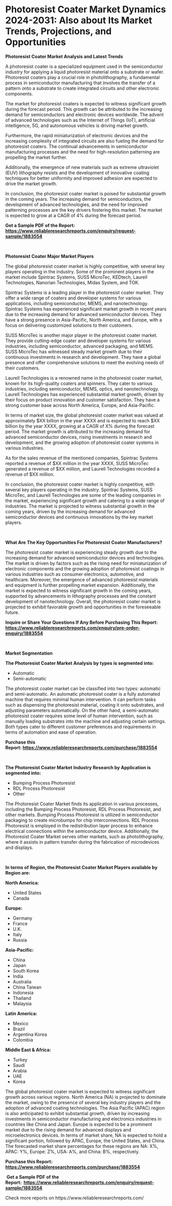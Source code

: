 <p><h1>Photoresist Coater Market Dynamics 2024-2031: Also about Its Market Trends, Projections, and Opportunities</h1></p><p><strong>Photoresist Coater Market Analysis and Latest Trends</strong></p>
<p><p>A photoresist coater is a specialized equipment used in the semiconductor industry for applying a liquid photoresist material onto a substrate or wafer. Photoresist coaters play a crucial role in photolithography, a fundamental process in semiconductor manufacturing that involves the transfer of a pattern onto a substrate to create integrated circuits and other electronic components.</p><p>The market for photoresist coaters is expected to witness significant growth during the forecast period. This growth can be attributed to the increasing demand for semiconductors and electronic devices worldwide. The advent of advanced technologies such as the Internet of Things (IoT), artificial intelligence, 5G, and autonomous vehicles is driving market growth.</p><p>Furthermore, the rapid miniaturization of electronic devices and the increasing complexity of integrated circuits are also fueling the demand for photoresist coaters. The continual advancements in semiconductor manufacturing processes and the need for high-resolution patterning are propelling the market further.</p><p>Additionally, the emergence of new materials such as extreme ultraviolet (EUV) lithography resists and the development of innovative coating techniques for better uniformity and improved adhesion are expected to drive the market growth.</p><p>In conclusion, the photoresist coater market is poised for substantial growth in the coming years. The increasing demand for semiconductors, the development of advanced technologies, and the need for improved patterning processes are the key drivers fostering this market. The market is expected to grow at a CAGR of 4% during the forecast period.</p></p>
<p><strong>Get a Sample PDF of the Report:&nbsp; <a href="https://www.reliableresearchreports.com/enquiry/request-sample/1883554">https://www.reliableresearchreports.com/enquiry/request-sample/1883554</a></strong></p>
<p>&nbsp;</p>
<p><strong>Photoresist Coater Major Market Players</strong></p>
<p><p>The global photoresist coater market is highly competitive, with several key players operating in the industry. Some of the prominent players in the market include Spintrac Systems, SUSS MicroTec, KEDtech, Laurell Technologies, Nanorian Technologies, Midas System, and TOK.</p><p>Spintrac Systems is a leading player in the photoresist coater market. They offer a wide range of coaters and developer systems for various applications, including semiconductor, MEMS, and nanotechnology. Spintrac Systems has experienced significant market growth in recent years due to the increasing demand for advanced semiconductor devices. They have a strong presence in Asia-Pacific, North America, and Europe, with a focus on delivering customized solutions to their customers.</p><p>SUSS MicroTec is another major player in the photoresist coater market. They provide cutting-edge coater and developer systems for various industries, including semiconductor, advanced packaging, and MEMS. SUSS MicroTec has witnessed steady market growth due to their continuous investments in research and development. They have a global presence and offer comprehensive solutions to meet the evolving needs of their customers.</p><p>Laurell Technologies is a renowned name in the photoresist coater market, known for its high-quality coaters and spinners. They cater to various industries, including semiconductor, MEMS, optics, and nanotechnology. Laurell Technologies has experienced substantial market growth, driven by their focus on product innovation and customer satisfaction. They have a strong customer base across North America, Europe, and Asia-Pacific.</p><p>In terms of market size, the global photoresist coater market was valued at approximately $XX billion in the year XXXX and is expected to reach $XX billion by the year XXXX, growing at a CAGR of X% during the forecast period. The market growth is attributed to the increasing demand for advanced semiconductor devices, rising investments in research and development, and the growing adoption of photoresist coater systems in various industries.</p><p>As for the sales revenue of the mentioned companies, Spintrac Systems reported a revenue of $XX million in the year XXXX, SUSS MicroTec generated a revenue of $XX million, and Laurell Technologies recorded a revenue of $XX million.</p><p>In conclusion, the photoresist coater market is highly competitive, with several key players operating in the industry. Spintrac Systems, SUSS MicroTec, and Laurell Technologies are some of the leading companies in the market, experiencing significant growth and catering to a wide range of industries. The market is projected to witness substantial growth in the coming years, driven by the increasing demand for advanced semiconductor devices and continuous innovations by the key market players.</p></p>
<p>&nbsp;</p>
<p><strong>What Are The Key Opportunities For Photoresist Coater Manufacturers?</strong></p>
<p><p>The photoresist coater market is experiencing steady growth due to the increasing demand for advanced semiconductor devices and technologies. The market is driven by factors such as the rising need for miniaturization of electronic components and the growing adoption of photoresist coatings in various industries such as consumer electronics, automotive, and healthcare. Moreover, the emergence of advanced photoresist materials and equipment is further propelling market expansion. Additionally, the market is expected to witness significant growth in the coming years, supported by advancements in lithography processes and the constant development of nanotechnology. Overall, the photoresist coater market is projected to exhibit favorable growth and opportunities in the foreseeable future.</p></p>
<p><strong>Inquire or Share Your Questions If Any Before Purchasing This Report: <a href="https://www.reliableresearchreports.com/enquiry/pre-order-enquiry/1883554">https://www.reliableresearchreports.com/enquiry/pre-order-enquiry/1883554</a></strong></p>
<p>&nbsp;</p>
<p><strong>Market Segmentation</strong></p>
<p><strong>The Photoresist Coater Market Analysis by types is segmented into:</strong></p>
<p><ul><li>Automatic</li><li>Semi-automatic</li></ul></p>
<p><p>The photoresist coater market can be classified into two types: automatic and semi-automatic. An automatic photoresist coater is a fully automated machine that requires minimal human intervention. It can perform tasks such as dispensing the photoresist material, coating it onto substrates, and adjusting parameters automatically. On the other hand, a semi-automatic photoresist coater requires some level of human intervention, such as manually loading substrates into the machine and adjusting certain settings. Both types cater to different customer preferences and requirements in terms of automation and ease of operation.</p></p>
<p><strong>Purchase this Report:&nbsp;<a href="https://www.reliableresearchreports.com/purchase/1883554">https://www.reliableresearchreports.com/purchase/1883554</a></strong></p>
<p>&nbsp;</p>
<p><strong>The Photoresist Coater Market Industry Research by Application is segmented into:</strong></p>
<p><ul><li>Bumping Process Photoresist</li><li>RDL Process Photoresist</li><li>Other</li></ul></p>
<p><p>The Photoresist Coater Market finds its application in various processes, including the Bumping Process Photoresist, RDL Process Photoresist, and other markets. Bumping Process Photoresist is utilized in semiconductor packaging to create microbumps for chip interconnections. RDL Process Photoresist is employed in the redistribution layer process to enhance electrical connections within the semiconductor device. Additionally, the Photoresist Coater Market serves other markets, such as photolithography, where it assists in pattern transfer during the fabrication of microdevices and displays.</p></p>
<p>&nbsp;</p>
<p><strong>In terms of Region, the Photoresist Coater Market Players available by Region are:</strong></p>
<p>
    <p> <strong> North America: </strong>
        <ul>
            <li>United States</li>
            <li>Canada</li>
        </ul>
        </p> 
    <p> <strong> Europe: </strong>
        <ul>
            <li>Germany</li>
            <li>France</li>
            <li>U.K.</li>
            <li>Italy</li>
            <li>Russia</li>
        </ul>
        </p> 
    <p> <strong> Asia-Pacific: </strong>
        <ul>
            <li>China</li>
            <li>Japan</li>
            <li>South Korea</li>
            <li>India</li>
            <li>Australia</li>
            <li>China Taiwan</li>
            <li>Indonesia</li>
            <li>Thailand</li>
            <li>Malaysia</li>
        </ul>
        </p> 
    <p> <strong> Latin America: </strong>
        <ul>
            <li>Mexico</li>
            <li>Brazil</li>
            <li>Argentina Korea</li>
            <li>Colombia</li>
        </ul>
        </p> 
    <p> <strong> Middle East & Africa: </strong>
        <ul>
            <li>Turkey</li>
            <li>Saudi</li>
            <li>Arabia</li>
            <li>UAE</li>
            <li>Korea</li>
        </ul>
    </p>
    </p>
<p><p>The global photoresist coater market is expected to witness significant growth across various regions. North America (NA) is projected to dominate the market, owing to the presence of several key industry players and the adoption of advanced coating technologies. The Asia Pacific (APAC) region is also anticipated to exhibit substantial growth, driven by increasing investments in semiconductor manufacturing and electronics industries in countries like China and Japan. Europe is expected to be a prominent market due to the rising demand for advanced displays and microelectronics devices. In terms of market share, NA is expected to hold a significant portion, followed by APAC, Europe, the United States, and China. The forecasted market share percentages for these regions are NA: X%, APAC: Y%, Europe: Z%, USA: A%, and China: B%, respectively.</p></p>
<p><strong>Purchase this Report: <a href="https://www.reliableresearchreports.com/purchase/1883554">https://www.reliableresearchreports.com/purchase/1883554</a></strong></p>
<p>&nbsp;<strong>Get a Sample PDF of the Report:&nbsp;&nbsp;<a href="https://www.reliableresearchreports.com/enquiry/request-sample/1883554">https://www.reliableresearchreports.com/enquiry/request-sample/1883554</a></strong></p>
<p><strong></strong></p>
<p>Check more reports on https://www.reliableresearchreports.com/</p>
